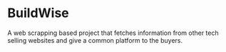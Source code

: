 # BuildWise
A web scrapping based project that fetches information from other tech selling websites and give a common platform to the buyers.
